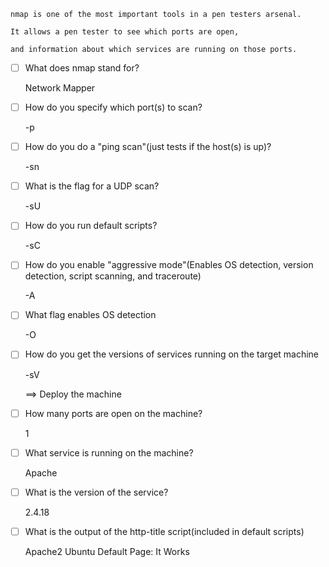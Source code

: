 
	nmap is one of the most important tools in a pen testers arsenal.

	It allows a pen tester to see which ports are open,

	and information about which services are running on those ports. 


- [ ] What does nmap stand for?

	Network Mapper

- [ ] How do you specify which port(s) to scan?

	-p

- [ ] How do you do a "ping scan"(just tests if the host(s) is up)?

	-sn

- [ ] What is the flag for a UDP scan?
 
	-sU

- [ ] How do you run default scripts?

	-sC

- [ ] How do you enable "aggressive mode"(Enables OS detection, version detection, script scanning, and traceroute)

	-A

- [ ] What flag enables OS detection

	-O

- [ ] How do you get the versions of services running on the target machine    

	-sV

 
	==> Deploy the machine

- [ ] How many ports are open on the machine?    

	1

- [ ] What service is running on the machine?           

	Apache

- [ ] What is the version of the service?

	2.4.18

- [ ] What is the output of the http-title script(included in default scripts)

	Apache2 Ubuntu Default Page: It Works